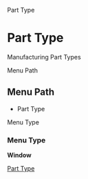 
Part Type
# Part Type


Manufacturing Part Types

Menu Path
## Menu Path



- Part Type

Menu Type
### Menu Type

**Window**


[Part Type](../../functional-guide/window/window-part-type.md)